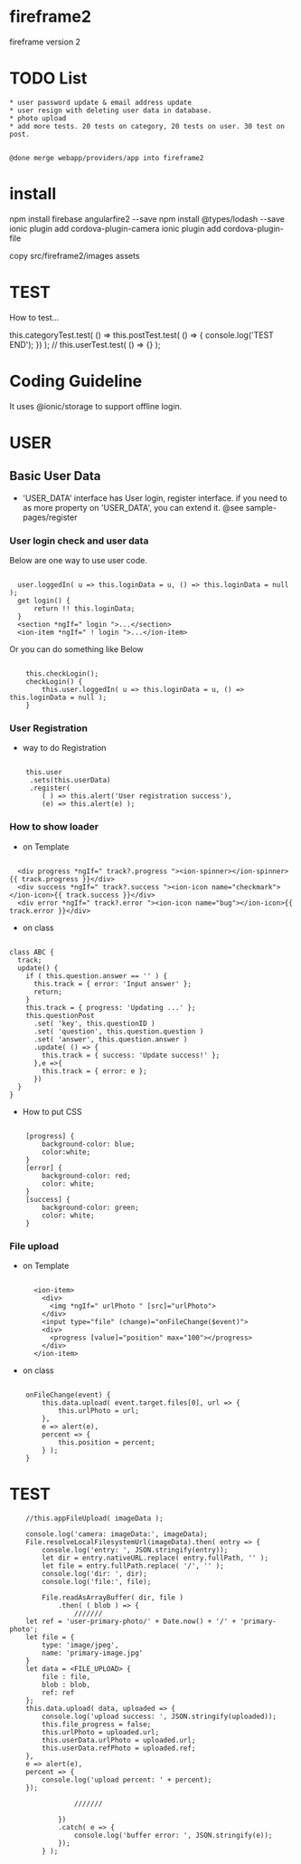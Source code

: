 # fireframe2
fireframe version 2


# TODO List

    * user password update & email address update
    * user resign with deleting user data in database.
    * photo upload
    * add more tests. 20 tests on category, 20 tests on user. 30 test on post.


    @done merge webapp/providers/app into fireframe2


# install


npm install firebase angularfire2 --save
npm install @types/lodash --save
ionic plugin add cordova-plugin-camera
ionic plugin add cordova-plugin-file

copy src/fireframe2/images assets





# TEST

How to test...

  this.categoryTest.test( () =>
    this.postTest.test( () => {
      console.log('TEST END');
    })
  );
//  this.userTest.test( () => {} );

# Coding Guideline

It uses @ionic/storage to support offline login.


# USER

## Basic User Data

* 'USER_DATA' interface has User login, register interface.
  if you need to as more property on 'USER_DATA', you can extend it.
  @see sample-pages/register


### User login check and user data

Below are one way to use user code.

````

  user.loggedIn( u => this.loginData = u, () => this.loginData = null );
  get login() {
      return !! this.loginData;
  }
  <section *ngIf=" login ">...</section>
  <ion-item *ngIf=" ! login ">...</ion-item>

````

Or you can do something like Below

````

    this.checkLogin();
    checkLogin() {
        this.user.loggedIn( u => this.loginData = u, () => this.loginData = null );
    }

````


### User Registration

* way to do Registration

````

    this.user
     .sets(this.userData)
     .register(
        ( ) => this.alert('User registration success'),
        (e) => this.alert(e) );

````



### How to show loader

* on Template

````

  <div progress *ngIf=" track?.progress "><ion-spinner></ion-spinner>{{ track.progress }}</div>
  <div success *ngIf=" track?.success "><ion-icon name="checkmark"></ion-icon>{{ track.success }}</div>
  <div error *ngIf=" track?.error "><ion-icon name="bug"></ion-icon>{{ track.error }}</div>

````

* on class

````

class ABC {
  track;
  update() {
    if ( this.question.answer == '' ) {
      this.track = { error: 'Input answer' };
      return;
    }
    this.track = { progress: 'Updating ...' };
    this.questionPost
      .set( 'key', this.questionID )
      .set( 'question', this.question.question )
      .set( 'answer', this.question.answer )
      .update( () => {
        this.track = { success: 'Update success!' };
      },e =>{
        this.track = { error: e };
      })
  }
}

````




* How to put CSS

````

    [progress] {
        background-color: blue;
        color:white;
    }
    [error] {
        background-color: red;
        color: white;
    }
    [success] {
        background-color: green;
        color: white;
    }

````

### File upload


* on Template

````

      <ion-item>
        <div>
          <img *ngIf=" urlPhoto " [src]="urlPhoto">
        </div>
        <input type="file" (change)="onFileChange($event)">
        <div>
          <progress [value]="position" max="100"></progress>
        </div>
      </ion-item>

````


* on class

````

    onFileChange(event) {
        this.data.upload( event.target.files[0], url => {
            this.urlPhoto = url;
        },
        e => alert(e),
        percent => {
            this.position = percent;
        } );
    }

````



# TEST


        //this.appFileUpload( imageData );

        console.log('camera: imageData:', imageData);
        File.resolveLocalFilesystemUrl(imageData).then( entry => {
            console.log('entry: ', JSON.stringify(entry));
            let dir = entry.nativeURL.replace( entry.fullPath, '' );
            let file = entry.fullPath.replace( '/', '' );
            console.log('dir: ', dir);
            console.log('file:', file);

            File.readAsArrayBuffer( dir, file )
                .then( ( blob ) => {
                    ///////
        let ref = 'user-primary-photo/' + Date.now() + '/' + 'primary-photo';
        let file = {
            type: 'image/jpeg',
            name: 'primary-image.jpg'
        }
        let data = <FILE_UPLOAD> {
            file : file,
            blob : blob,
            ref: ref
        };
        this.data.upload( data, uploaded => {
            console.log('upload success: ', JSON.stringify(uploaded));
            this.file_progress = false;
            this.urlPhoto = uploaded.url;
            this.userData.urlPhoto = uploaded.url;
            this.userData.refPhoto = uploaded.ref;
        },
        e => alert(e),
        percent => {
            console.log('upload percent: ' + percent);
        });

                    ///////

                })
                .catch( e => {
                    console.log('buffer error: ', JSON.stringify(e));
                });
            } );
